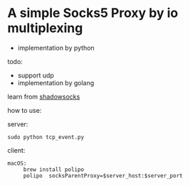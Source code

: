 # A simple Socks5 Proxy by io multiplexing

- implementation by python

todo:
   - support udp
   - implementation by golang

learn from [shadowsocks](https://github.com/shadowsocks/shadowsocks)

how to use:

   server:
   ```
   sudo python tcp_event.py
   ```

   client:
   ```
   macOS:
        brew install polipo
        polipo  socksParentProxy=$server_host:$server_port
   ```
